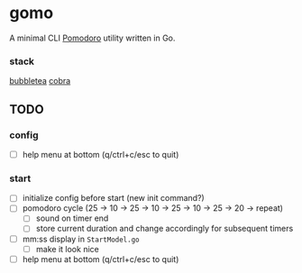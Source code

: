 # gomo

A minimal CLI [Pomodoro](https://en.wikipedia.org/wiki/Pomodoro_Technique) utility written in Go.

### stack

[bubbletea](https://github.com/charmbracelet/bubbletea)
[cobra](https://github.com/spf13/cobra)


## TODO

### config

- [ ] help menu at bottom (q/ctrl+c/esc to quit)


### start

- [ ] initialize config before start (new init command?)
- [ ] pomodoro cycle (25 -> 10 -> 25 -> 10 -> 25 -> 10 -> 25 -> 20 -> repeat) 
    - [ ] sound on timer end
    - [ ] store current duration and change accordingly for subsequent timers
- [ ] mm:ss display in `StartModel.go`
    - [ ] make it look nice
- [ ] help menu at bottom (q/ctrl+c/esc to quit)
